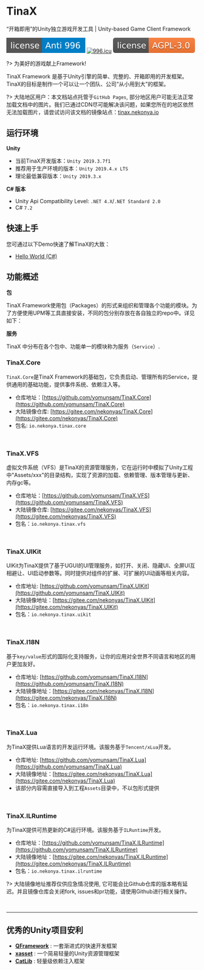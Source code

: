 # TinaX
“开箱即用”的Unity独立游戏开发工具 | Unity-based Game Client Framework

[![LICENSE](../_media/996icu_license.svg)](https://github.com/996icu/996.ICU/blob/master/LICENSE)
<a href="https://996.icu"><img src="https://img.shields.io/badge/link-996.icu-red.svg" alt="996.icu"></a>
[![LICENSE](../_media/AGPL3_license.svg)](https://github.com/yomunsam/TinaX/blob/master/LICENSE)

?> 为美好的游戏献上Framework!

TinaX Framework 是基于Unity引擎的简单、完整的、开箱即用的开发框架。TinaX的目标是制作一个可以让一个团队、公司“从小用到大”的框架。

?> 大陆地区用户：本文档站点托管于`GitHub Pages`, 部分地区用户可能无法正常加载文档中的图片。我们已通过CDN尽可能解决该问题，如果您所在的地区依然无法加载图片，请尝试访问该文档的镜像站点：[tinax.nekonya.io](https://tinax.nekonya.io)

## 运行环境

**Unity**
- 当前TinaX开发版本：`Unity 2019.3.7f1`
- 推荐用于生产环境的版本：`Unity 2019.4.x LTS`
- 理论最低兼容版本：`Unity 2019.3.x`

**C# 版本**
- Unity Api Compatibility Level: `.NET 4.X`/`.NET Standard 2.0` 
- C# `7.2`

## 快速上手

您可通过以下Demo快速了解TinaX的大致：

- [Hello World (C#)](cmn-hans/quick_start/hello_world_csharp.md)

## 功能概述

**包**

TinaX Framework使用包（Packages）的形式来组织和管理各个功能的模块。为了方便使用UPM等工具直接安装，不同的包分别存放在各自独立的repo中。详见如下：

**服务**

TinaX 中分布在各个包中、功能单一的模块称为服务（`Service`）.

### TinaX.Core

`TinaX.Core`是TinaX Framework的基础包，它负责启动、管理所有的Service，提供通用的基础功能，提供事件系统、依赖注入等。

- 仓库地址：[https://github.com/yomunsam/TinaX.Core](https://github.com/yomunsam/TinaX.Core)
- 大陆镜像仓库: [https://gitee.com/nekonyas/TinaX.Core](https://gitee.com/nekonyas/TinaX.Core)
- 包名: `io.nekonya.tinax.core`

<br>

### TinaX.VFS

虚拟文件系统（VFS）是TinaX的资源管理服务，它在运行时中模拟了Unity工程中"Assets/xxx"的目录结构，实现了资源的加载、依赖管理、版本管理与更新、内存gc等。

- 仓库地址：[https://github.com/yomunsam/TinaX.VFS](https://github.com/yomunsam/TinaX.VFS)
- 大陆镜像仓库: [https://gitee.com/nekonyas/TinaX.VFS](https://gitee.com/nekonyas/TinaX.VFS)
- 包名：`io.nekonya.tinax.vfs`

<br>

### TinaX.UIKit

UIKit为TinaX提供了基于UGUI的UI管理服务，如打开、关闭、隐藏UI、全屏UI互相避让、UI启动参数等。同时提供对组件的扩展、可扩展的UI动画等相关内容。

- 仓库地址: [https://github.com/yomunsam/TinaX.UIKit](https://github.com/yomunsam/TinaX.UIKit)
- 大陆镜像地址：[https://gitee.com/nekonyas/TinaX.UIKit](https://gitee.com/nekonyas/TinaX.UIKit)
- 包名：`io.nekonya.tinax.uikit`

<br>

### TinaX.I18N

基于`key/value`形式的国际化支持服务，让你的应用对全世界不同语言和地区的用户更加友好。

- 仓库地址: [https://github.com/yomunsam/TinaX.I18N](https://github.com/yomunsam/TinaX.I18N)
- 大陆镜像地址：[https://gitee.com/nekonyas/TinaX.I18N](https://gitee.com/nekonyas/TinaX.I18N)
- 包名：`io.nekonya.tinax.i18n`

<br>

### TinaX.Lua

为TinaX提供Lua语言的开发运行环境。该服务基于`Tencent/xLua`开发。

- 仓库地址: [https://github.com/yomunsam/TinaX.Lua](https://github.com/yomunsam/TinaX.Lua)
- 大陆镜像地址：[https://gitee.com/nekonyas/TinaX.Lua](https://gitee.com/nekonyas/TinaX.Lua)
- 该部分内容需直接导入到工程`Assets`目录中，不以包形式提供

<br>

### TinaX.ILRuntime

为TinaX提供可热更新的C#运行环境。该服务基于`ILRuntime`开发。

- 仓库地址：[https://github.com/yomunsam/TinaX.ILRuntime](https://github.com/yomunsam/TinaX.ILRuntime)
- 大陆镜像地址：[https://gitee.com/nekonyas/TinaX.ILRuntime](https://gitee.com/nekonyas/TinaX.ILRuntime)
- 包名：`io.nekonya.tinax.ilruntime`

?> 大陆镜像地址推荐仅供应急情况使用, 它可能会比Github仓库的版本略有延迟。并且镜像仓库会关闭fork, issues和pr功能，请使用Github进行相关操作。

<br>

------

## 优秀的Unity项目安利

- **[QFramework](https://github.com/liangxiegame/QFramework)** : 一套渐进式的快速开发框架
- **[xasset](https://github.com/xasset/xasset)** : 一个简易轻量的Unity资源管理框架
- **[CatLib](https://github.com/CatLib/Core)** : 轻量级依赖注入框架